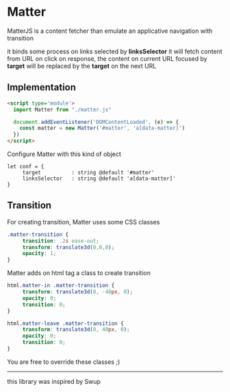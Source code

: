 # Matter

MatterJS is a content fetcher than emulate an applicative navigation with transition

it binds some process on links selected by **linksSelector**
it will fetch content from URL on click
on response, the content on current URL focused by **target** will be replaced by the **target** on the next URL

## Implementation

```HTML
<script type='module'>  
  import Matter from "./matter.js"

  document.addEventListener('DOMContentLoaded', (e) => {
    const matter = new Matter('#matter', 'a[data-matter]')
  })
</script>
```

Configure Matter with this kind of object

```JS
let conf = {
     target          : string @default '#matter'
     linksSelector   : string @default 'a[data-matter]'
}
```

## Transition

For creating transition, Matter uses some CSS classes

```CSS
.matter-transition {
     transition: .2s ease-out;
     transform: translate3d(0,0,0);
     opacity: 1;
}
```

Matter adds on html tag a class to create transition

```CSS
html.matter-in .matter-transition {
     transform: translate3d(0, -40px, 0);
     opacity: 0;
     transition: 0;
}

html.matter-leave .matter-transition {
     transform: translate3d(0, 40px, 0);
     opacity: 0;
     transition: 0; 
}
```

You are free to override these classes ;)

___________________________

 
this library was inspired by Swup
